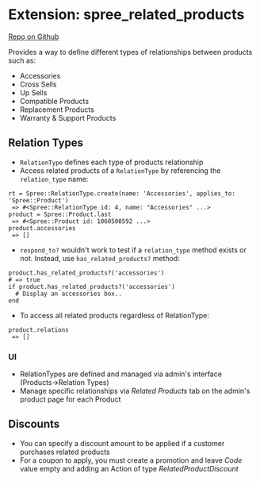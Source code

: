 # Extension: spree_related_products
[Repo on Github](https://github.com/spree-contrib/spree_related_products)

Provides a way to define different types of relationships between products such as:
* Accessories
* Cross Sells
* Up Sells
* Compatible Products
* Replacement Products
* Warranty & Support Products

## Relation Types
* `RelationType` defines each type of products relationship
* Access related products of a `RelationType` by referencing the `relation_type` name:
```
rt = Spree::RelationType.create(name: 'Accessories', applies_to: 'Spree::Product')
 => #<Spree::RelationType id: 4, name: "Accessories" ...>
product = Spree::Product.last
 => #<Spree::Product id: 1060500592 ...>
product.accessories
 => []
```
* `respond_to?` wouldn't work to test if a `relation_type` method exists or not. Instead, use
`has_related_products?` method:
```
product.has_related_products?('accessories')
# => true
if product.has_related_products?('accessories')
  # Display an accessories box..
end
```
* To access all related products regardless of RelationType:
```
product.relations
 => []
```

### UI
* RelationTypes are defined and managed via admin's interface (Products->Relation Types)
* Manage specific relationships via *Related Products* tab on the admin's product page for each Product

## Discounts
* You can specify a discount amount to be applied if a customer purchases related products
* For a coupon to apply, you must create a promotion and leave *Code* value empty and adding an
Action of type *RelatedProductDiscount*
